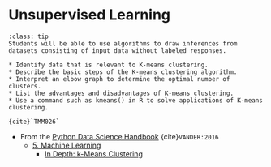 # Unsupervised Learning

```{admonition} Learning Outcome
:class: tip
Students will be able to use algorithms to draw inferences from datasets consisting of input data without labeled responses. 
```

```{admonition} Sample Tasks
* Identify data that is relevant to K-means clustering.
* Describe the basic steps of the K-means clustering algorithm.
* Interpret an elbow graph to determine the optimal number of clusters.
* List the advantages and disadvantages of K-means clustering.
* Use a command such as kmeans() in R to solve applications of K-means clustering.

{cite}`TMM026`
```

* From the [Python Data Science Handbook](https://jakevdp.github.io/PythonDataScienceHandbook/) {cite}`VANDER:2016`
  * [5. Machine Learning](https://jakevdp.github.io/PythonDataScienceHandbook/05.00-machine-learning.html)
	* [In Depth: k-Means Clustering](https://jakevdp.github.io/PythonDataScienceHandbook/05.11-k-means.html) 

